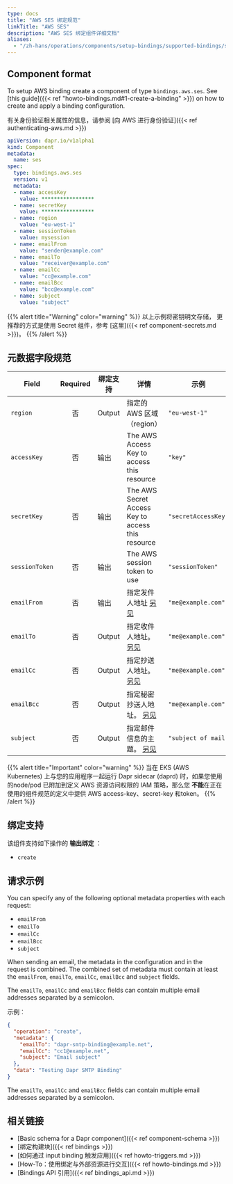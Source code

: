 ```yaml
---
type: docs
title: "AWS SES 绑定规范"
linkTitle: "AWS SES"
description: "AWS SES 绑定组件详细文档"
aliases:
  - "/zh-hans/operations/components/setup-bindings/supported-bindings/ses/"
---
```


## Component format

To setup AWS binding create a component of type `bindings.aws.ses`. See [this guide]({{< ref "howto-bindings.md#1-create-a-binding" >}}) on how to create and apply a binding configuration.

有关身份验证相关属性的信息，请参阅 [向 AWS 进行身份验证]({{< ref authenticating-aws.md >}})

```yaml
apiVersion: dapr.io/v1alpha1
kind: Component
metadata:
  name: ses
spec:
  type: bindings.aws.ses
  version: v1
  metadata:
  - name: accessKey
    value: *****************
  - name: secretKey
    value: *****************
  - name: region
    value: "eu-west-1"
  - name: sessionToken
    value: mysession
  - name: emailFrom
    value: "sender@example.com"
  - name: emailTo
    value: "receiver@example.com"
  - name: emailCc
    value: "cc@example.com"
  - name: emailBcc
    value: "bcc@example.com"
  - name: subject
    value: "subject"
```

{{% alert title="Warning" color="warning" %}}
以上示例将密钥明文存储， 更推荐的方式是使用 Secret 组件，参考 [这里]({{< ref component-secrets.md >}})。
{{% /alert %}}

## 元数据字段规范

| Field          | Required | 绑定支持   | 详情                                                | 示例                  |
| -------------- |:--------:| ------ | ------------------------------------------------- | ------------------- |
| `region`       |    否     | Output | 指定的 AWS 区域（region）                                | `"eu-west-1"`       |
| `accessKey`    |    否     | 输出     | The AWS Access Key to access this resource        | `"key"`             |
| `secretKey`    |    否     | 输出     | The AWS Secret Access Key to access this resource | `"secretAccessKey"` |
| `sessionToken` |    否     | 输出     | The AWS session token to use                      | `"sessionToken"`    |
| `emailFrom`    |    否     | 输出     | 指定发件人地址 [另见](#example-request)                    | `"me@example.com"`  |
| `emailTo`      |    否     | Output | 指定收件人地址。 [另见](#example-request)                   | `"me@example.com"`  |
| `emailCc`      |    否     | Output | 指定抄送人地址。 [另见](#example-request)                   | `"me@example.com"`  |
| `emailBcc`     |    否     | Output | 指定秘密抄送人地址。 [另见](#example-request)                 | `"me@example.com"`  |
| `subject`      |    否     | Output | 指定邮件信息的主题。 [另见](#example-request)                 | `"subject of mail"` |

{{% alert title="Important" color="warning" %}}
当在 EKS (AWS Kubernetes) 上与您的应用程序一起运行 Dapr sidecar (daprd) 时，如果您使用的node/pod 已附加到定义 AWS 资源访问权限的 IAM 策略，那么您 **不能**在正在使用的组件规范的定义中提供 AWS access-key、secret-key 和token。
{{% /alert %}}

## 绑定支持

该组件支持如下操作的 **输出绑定** ：

- `create`

## 请求示例

You can specify any of the following optional metadata properties with each request:

- `emailFrom`
- `emailTo`
- `emailCc`
- `emailBcc`
- `subject`

When sending an email, the metadata in the configuration and in the request is combined. The combined set of metadata must contain at least the `emailFrom`, `emailTo`, `emailCc`, `emailBcc` and `subject` fields.

The `emailTo`, `emailCc` and `emailBcc` fields can contain multiple email addresses separated by a semicolon.

示例︰
```json
{
  "operation": "create",
  "metadata": {
    "emailTo": "dapr-smtp-binding@example.net",
    "emailCc": "cc1@example.net",
    "subject": "Email subject"
  },
  "data": "Testing Dapr SMTP Binding"
}
```
The `emailTo`, `emailCc` and `emailBcc` fields can contain multiple email addresses separated by a semicolon.
## 相关链接

- [Basic schema for a Dapr component]({{< ref component-schema >}})
- [绑定构建块]({{< ref bindings >}})
- [如何通过 input binding 触发应用]({{< ref howto-triggers.md >}})
- [How-To：使用绑定与外部资源进行交互]({{< ref howto-bindings.md >}})
- [Bindings API 引用]({{< ref bindings_api.md >}})

